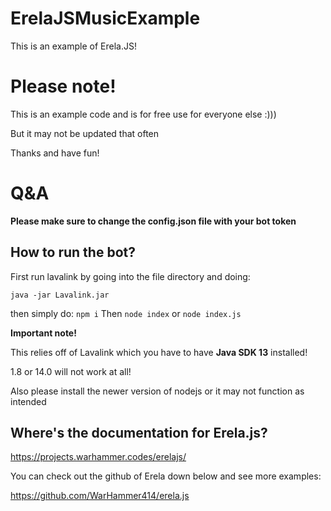 # ErelaJSMusicExample

This is an example of Erela.JS!

# Please note!

This is an example code and is for free use for everyone else :)))

But it may not be updated that often

Thanks and have fun!


# Q&A

**Please make sure to change the config.json file with your bot token**

## How to run the bot?

First run lavalink by going into the file directory and doing:

`java -jar Lavalink.jar` 

then simply do:
`npm i`
Then `node index` or `node index.js`

**Important note!** 

This relies off of Lavalink which you have to have **Java SDK 13** installed!

1.8 or 14.0 will not work at all!

Also please install the newer version of nodejs or it may not function as intended



## Where's the documentation for Erela.js?

https://projects.warhammer.codes/erelajs/


You can check out the github of Erela down below and see more examples:

https://github.com/WarHammer414/erela.js
